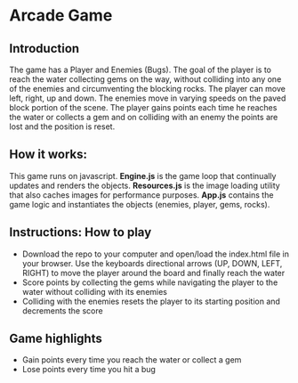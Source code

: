 # Arcade Game 

## Introduction

The game has a Player and Enemies (Bugs). The goal of the player is to reach the water collecting gems on the way, without colliding into any one of the enemies and circumventing the blocking rocks. The player can move left, right, up and down. The enemies move in varying speeds on the paved block portion of the scene. The player gains points each time he reaches the water or collects a gem and on colliding with an enemy the points are lost and the position is reset.

## How it works:

This game runs on javascript. **Engine.js** is the game loop that continually updates and renders the objects. 
**Resources.js** is the image loading utility that also caches images for performance purposes. 
**App.js** contains the game logic and instantiates the objects (enemies, player, gems, rocks).

## Instructions: How to play

- Download the repo to your computer and open/load the index.html file in your browser. Use the keyboards directional arrows (UP, DOWN,     LEFT, RIGHT) to move the player around the board and finally reach the water
- Score points by collecting the gems while navigating the player to the water without colliding with its enemies
- Colliding with the enemies resets the player to its starting position and decrements the score

## Game highlights

- Gain points every time you reach the water or collect a gem
- Lose points every time you hit a bug
